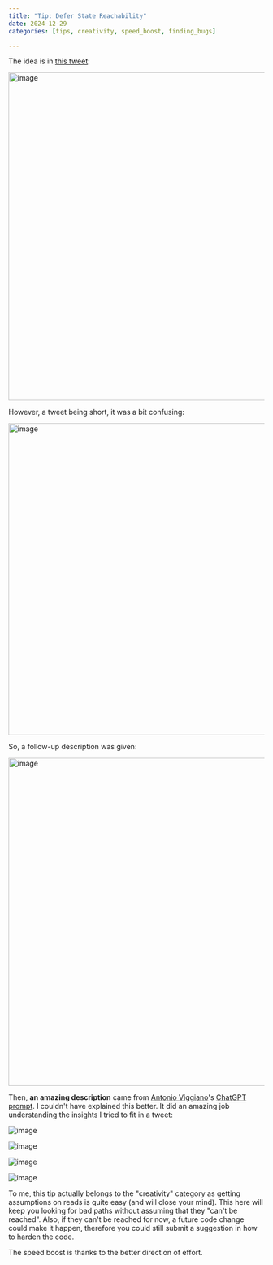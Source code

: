 ```yaml
---
title: "Tip: Defer State Reachability"
date: 2024-12-29
categories: [tips, creativity, speed_boost, finding_bugs]

---
```


The idea is in [this tweet](https://x.com/BowTiedDravee/status/1872741659164983656): 

<img width="645" alt="image" src="https://github.com/user-attachments/assets/b7893383-d22a-406b-8c12-b76deb273f2b" />

However, a tweet being short, it was a bit confusing:

<img width="613" alt="image" src="https://github.com/user-attachments/assets/97e66d44-84eb-49a0-a8dc-abce1fe2bdbd" />

So, a follow-up description was given: 

<img width="645" alt="image" src="https://github.com/user-attachments/assets/be0ea4db-3253-41d7-8a6a-697dc9f82775" />

Then, **an amazing description** came from [Antonio Viggiano](https://x.com/agfviggiano)'s [ChatGPT prompt](https://chatgpt.com/share/67706907-399c-8012-8075-8c983895bb1f). I couldn't have explained this better. It did an amazing job understanding the insights I tried to fit in a tweet:

![image](https://github.com/user-attachments/assets/a3f373a2-0e2d-4a1b-b407-4d6edc16bd90)

![image](https://github.com/user-attachments/assets/1a0a14ce-df50-4b2b-aeb0-a21473cf216f)

![image](https://github.com/user-attachments/assets/19779fb9-4bf2-4177-b675-3af632331f68)

![image](https://github.com/user-attachments/assets/8125bbf8-9762-45c5-b298-5a7db1c71fd6)

To me, this tip actually belongs to the "creativity" category as getting assumptions on reads is quite easy (and will close your mind). This here will keep you looking for bad paths without assuming that they "can't be reached". Also, if they can't be reached for now, a future code change could make it happen, therefore you could still submit a suggestion in how to harden the code. 

The speed boost is thanks to the better direction of effort.


